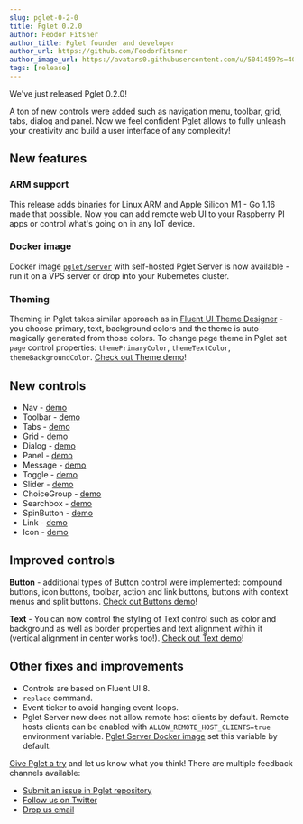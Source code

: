 ```yaml
---
slug: pglet-0-2-0
title: Pglet 0.2.0
author: Feodor Fitsner
author_title: Pglet founder and developer
author_url: https://github.com/FeodorFitsner
author_image_url: https://avatars0.githubusercontent.com/u/5041459?s=400&v=4
tags: [release]
---
```


We've just released Pglet 0.2.0!

A ton of new controls were added such as navigation menu, toolbar, grid, tabs, dialog and panel. Now we feel confident Pglet allows to fully unleash your creativity and build a user interface of any complexity!

## New features

### ARM support

This release adds binaries for Linux ARM and Apple Silicon M1 - Go 1.16 made that possible. Now you can add remote web UI to your Raspberry PI apps or control what's going on in any IoT device.

### Docker image

Docker image [`pglet/server`](https://hub.docker.com/r/pglet/server) with self-hosted Pglet Server is now available - run it on a VPS server or drop into your Kubernetes cluster.

### Theming

Theming in Pglet takes similar approach as in [Fluent UI Theme Designer](https://aka.ms/themedesigner) - you choose primary, text, background colors and the theme is auto-magically generated from those colors. To change page theme in Pglet set `page` control properties: `themePrimaryColor`, `themeTextColor`, `themeBackgroundColor`. [Check out Theme demo](https://repl.it/@pglet/bash-theme-example)!

## New controls

* Nav - [demo](https://repl.it/@pglet/bash-nav-example)
* Toolbar - [demo](https://repl.it/@pglet/bash-toolbar-example)
* Tabs - [demo](https://repl.it/@pglet/bash-tabs-example)
* Grid - [demo](https://repl.it/@pglet/bash-grid-example)
* Dialog - [demo](https://repl.it/@pglet/bash-dialogs-example)
* Panel - [demo](https://repl.it/@pglet/bash-panel-example)
* Message - [demo](https://repl.it/@pglet/bash-messages-example)
* Toggle - [demo](https://repl.it/@pglet/bash-toggle-example)
* Slider - [demo](https://repl.it/@pglet/bash-slider-example)
* ChoiceGroup - [demo](https://repl.it/@pglet/bash-choicegroup-example)
* Searchbox - [demo](https://repl.it/@pglet/bash-searchbox-example)
* SpinButton - [demo](https://repl.it/@pglet/bash-spinbuttons-example)
* Link - [demo](https://repl.it/@pglet/bash-link-example)
* Icon - [demo](https://repl.it/@pglet/bash-icon-example)

## Improved controls

**Button** - additional types of Button control were implemented: compound buttons, icon buttons, toolbar, action and link buttons, buttons with context menus and split buttons. [Check out Buttons demo](https://repl.it/@pglet/bash-buttons-example)!

**Text** - You can now control the styling of Text control such as color and background as well as border properties and text alignment within it (vertical alignment in center works too!). [Check out Text demo](https://repl.it/@pglet/bash-text-example)!

## Other fixes and improvements

* Controls are based on Fluent UI 8.
* `replace` command.
* Event ticker to avoid hanging event loops.
* Pglet Server now does not allow remote host clients by default. Remote hosts clients can be enabled with `ALLOW_REMOTE_HOST_CLIENTS=true` environment variable. [Pglet Server Docker image](https://hub.docker.com/r/pglet/server) set this variable by default.

[Give Pglet a try](/docs/) and let us know what you think! There are multiple feedback channels available:

* [Submit an issue in Pglet repository](https://github.com/pglet/pglet/issues)
* [Follow us on Twitter](https://twitter.com/pgletio)
* [Drop us email](mailto:hello@pglet.io)